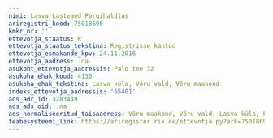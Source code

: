```yaml
---
nimi: Lasva Lasteaed Pargihaldjas
ariregistri_kood: 75018696
kmkr_nr: ''
ettevotja_staatus: R
ettevotja_staatus_tekstina: Registrisse kantud
ettevotja_esmakande_kpv: 24.11.2016
ettevotja_aadress: .na
asukoht_ettevotja_aadressis: Palo tee 32
asukoha_ehak_kood: 4130
asukoha_ehak_tekstina: Lasva küla, Võru vald, Võru maakond
indeks_ettevotja_aadressis: '65401'
ads_adr_id: 3283449
ads_ads_oid: .na
ads_normaliseeritud_taisaadress: Võru maakond, Võru vald, Lasva küla, Palo tee 32
teabesysteemi_link: https://ariregister.rik.ee/ettevotja.py?ark=75018696&ref=rekvisiidid
---
```

